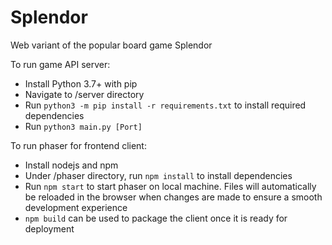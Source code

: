 # Splendor
Web variant of the popular board game Splendor

To run game API server:
 - Install Python 3.7+ with pip
 - Navigate to /server directory
 - Run `python3 -m pip install -r requirements.txt` to install required dependencies
 - Run `python3 main.py [Port]`

To run phaser for frontend client:
 - Install nodejs and npm
 - Under /phaser directory, run `npm install` to install dependencies
 - Run `npm start` to start phaser on local machine. Files will automatically be reloaded
   in the browser when changes are made to ensure a smooth development experience
 - `npm build` can be used to package the client once it is ready for deployment
